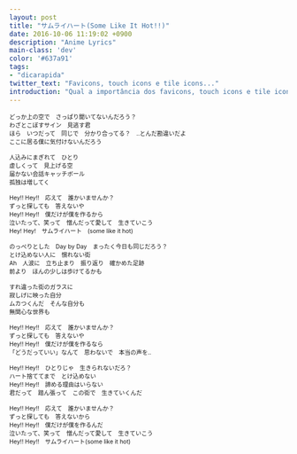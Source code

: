 ```yaml
---
layout: post
title: "サムライハート(Some Like It Hot!!)"
date: 2016-10-06 11:19:02 +0900
description: "Anime Lyrics"
main-class: 'dev'
color: '#637a91'
tags:
- "dicarapida"
twitter_text: "Favicons, touch icons e tile icons..."
introduction: "Qual a importância dos favicons, touch icons e tile icons. Como criá-los automáticamente e como usá-los em seu site."
---
```


<div id="lyrics" class="lyrics" style="font-size: 75%;">どっか上の空で　さっぱり聞いてないんだろう？<br>わざとこぼすサイン　見逃す君<br>ほら　いつだって　同じで　分かり合ってる？　‥とんだ勘違いだよ<br>ここに居る僕に気付けないんだろう<br><br>人込みにまぎれて　ひとり<br>虚しくって　見上げる空<br>届かない会話キャッチボール<br>孤独は増してく<br><br>Hey!! Hey!!　応えて　誰かいませんか？<br>ずっと探しても　答えないや<br>Hey!! Hey!!　僕だけが僕を作るから<br>泣いたって、笑って　憎んだって愛して　生きていこう<br>Hey! Hey!　サムライハート　(some like it hot)<br><br>のっぺりとした　Day by Day　まったく今日も同じだろう？<br>とけ込めない人に　慣れない街<br>Ah　人波に　立ち止まり　振り返り　確かめた足跡<br>前より　ほんの少しは歩けてるかも<br><br>すれ違った街のガラスに<br>寂しげに映った自分<br>ムカつくんだ　そんな自分も<br>無関心な世界も<br><br>Hey!! Hey!!　応えて　誰かいませんか？<br>ずっと探しても　答えないや<br>Hey!! Hey!!　僕だけが僕を作るなら<br>「どうだっていい」なんて　思わないで　本当の声を‥<br><br>Hey!! Hey!!　ひとりじゃ　生きられないだろ？<br>ハート捨ててまで　とけ込めない<br>Hey!! Hey!!　諦める理由はいらない<br>君だって　踏ん張って　この街で　生きていくんだ<br><br>Hey!! Hey!!　応えて　誰かいませんか？<br>ずっと探しても　答えないから<br>Hey!! Hey!!　僕だけが僕を作るんだ<br>泣いたって、笑って　憎んだって愛して　生きていこう<br>Hey!! Hey!!　サムライハート(some like it hot)</div>
